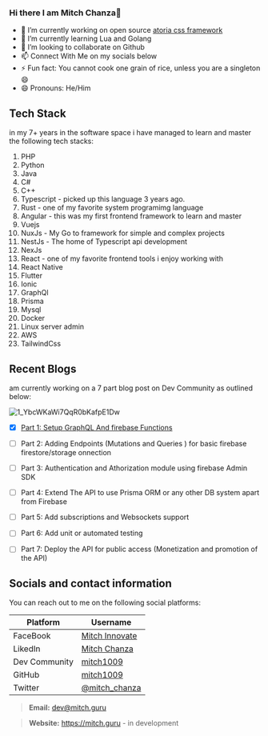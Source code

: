 ### Hi there I am Mitch Chanza👋
- 🔭 I’m currently working on open source [atoria css framework](https://atoria.site)
- 🌱 I’m currently learning Lua and Golang
- 👯 I’m looking to collaborate on Github
- 📫 Connect With Me on my socials below
- ⚡ Fun fact: You cannot cook one grain of rice, unless you are a singleton 😄
- 😄 Pronouns: He/Him

## Tech Stack
in my 7+ years in the software space i have managed to learn and master the following tech stacks:
1. PHP
2. Python
3. Java
4. C#
5. C++
6. Typescript - picked up this language 3 years ago.
7. Rust - one of my favorite system programimg language
8. Angular - this was my first frontend framework to learn and master
9. Vuejs
10. NuxJs - My Go to framework for simple and complex projects 
11. NestJs - The home of Typescript api development
12. NexJs
13. React - one of my favorite frontend tools i enjoy working with
14. React Native
15. Flutter
16. Ionic
17. GraphQl
18. Prisma
19. Mysql
20. Docker
21. Linux server admin
22. AWS
23. TailwindCss

## Recent Blogs
am currently working on a 7 part blog post on Dev Community as outlined below:

![1_YbcWKaWi7QqR0bKafpE1Dw](https://user-images.githubusercontent.com/66210356/207032713-9ac32239-9957-4dc0-a537-a57f71f0fa15.png)

- [x] [Part 1: Setup GraphQL And firebase Functions](https://dev.to/mitch1009/how-to-create-a-nodejs-express-and-graphql-api-1nnh)
- [ ] Part 2: Adding Endpoints (Mutations and Queries ) for basic firebase firestore/storage onnection
- [ ] Part 3: Authentication and Athorization module using firebase Admin SDK
- [ ] Part 4: Extend The API to use Prisma ORM or any other DB system apart from Firebase

- [ ] Part 5: Add subscriptions and Websockets support
- [ ] Part 6: Add unit or automated testing 

- [ ] Part 7: Deploy the API for public access (Monetization and promotion of the API)


## Socials and contact information

You can reach out to me on the following social platforms:


| Platform                          | Username                               |
|-----------------------------------|----------------------------------------|
| FaceBook                          | [Mitch Innovate](https://www.facebook.com/profile.php?id=100075309825539)
| LikedIn                           | [Mitch Chanza](https://www.linkedin.com/in/mitch-chanza-331382192/)                                   |
| Dev Community                     | [mitch1009](https://dev.to/mitch1009/)                                   |
| GitHub                            | [mitch1009](https://github.com/mitch1009)                                   |
| Twitter                           | [@mitch_chanza](https://twitter.com/mitch_chanza)                                   |

> **Email:** [dev@mitch.guru](mailto:dev@mitch.guru)


> **Website:** https://mitch.guru - in development
